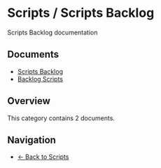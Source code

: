 # Scripts / Scripts Backlog

Scripts Backlog documentation

## Documents

- [Scripts Backlog](./README.md)
- [Backlog Scripts](./scripts-backlog.md)

## Overview

This category contains 2 documents.

## Navigation

- [← Back to Scripts](../)
